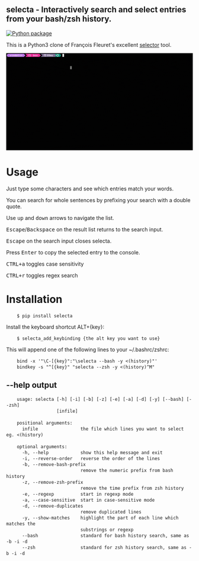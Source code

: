 selecta - Interactively search and select entries from your bash/zsh history.
-----------------------------------------------------------------------------

[![Python package](https://github.com/vindolin/selecta/actions/workflows/python-package.yml/badge.svg?branch=master)](https://github.com/vindolin/selecta/actions/workflows/python-package.yml)

This is a Python3 clone of François Fleuret's excellent [selector](https://fleuret.org/cgi-bin/gitweb/gitweb.cgi?p=selector.git;a=summary) tool.

[![Screencast](https://raw.githubusercontent.com/vindolin/selecta/master/screencast.gif)](https://raw.githubusercontent.com/vindolin/selecta/master/screencast.gif)


Usage
=====
Just type some characters and see which entries match your words.

You can search for whole sentences by prefixing your search with a double quote.

Use <kbd>up</kbd> and <kbd>down</kbd> arrows to navigate the list.

<kbd>Escape</kbd>/<kbd>Backspace</kbd> on the result list returns to the search input.

<kbd>Escape</kbd> on the search input closes selecta.

Press <kbd>Enter</kbd> to copy the selected entry to the console.

<kbd>CTRL+a</kbd> toggles case sensitivity

<kbd>CTRL+r</kbd> toggles regex search

Installation
============

```shell
    $ pip install selecta
```
Install the keyboard shortcut ALT+{key}:

```shell
    $ selecta_add_keybinding {the alt key you want to use}
```

This will append one of the following lines to your ~/.bashrc/zshrc:

```shell
    bind -x '"\C-[{key}":"\selecta --bash -y <(history)"'
    bindkey -s "^[{key}" "selecta --zsh -y <(history)^M"
```


--help output
-------------

```
    usage: selecta [-h] [-i] [-b] [-z] [-e] [-a] [-d] [-y] [--bash] [--zsh]
                   [infile]

    positional arguments:
      infile                the file which lines you want to select eg. <(history)

    optional arguments:
      -h, --help            show this help message and exit
      -i, --reverse-order   reverse the order of the lines
      -b, --remove-bash-prefix
                            remove the numeric prefix from bash history
      -z, --remove-zsh-prefix
                            remove the time prefix from zsh history
      -e, --regexp          start in regexp mode
      -a, --case-sensitive  start in case-sensitive mode
      -d, --remove-duplicates
                            remove duplicated lines
      -y, --show-matches    highlight the part of each line which matches the
                            substrings or regexp
      --bash                standard for bash history search, same as -b -i -d
      --zsh                 standard for zsh history search, same as -b -i -d
```
